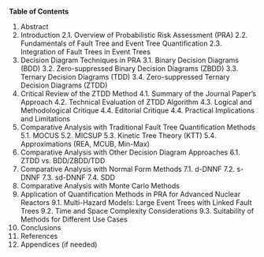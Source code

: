 **Table of Contents**

1. Abstract
2. Introduction
    2.1. Overview of Probabilistic Risk Assessment (PRA)
    2.2. Fundamentals of Fault Tree and Event Tree Quantification
    2.3. Integration of Fault Trees in Event Trees
3. Decision Diagram Techniques in PRA
    3.1. Binary Decision Diagrams (BDD)
    3.2. Zero-suppressed Binary Decision Diagrams (ZBDD)
    3.3. Ternary Decision Diagrams (TDD)
    3.4. Zero-suppressed Ternary Decision Diagrams (ZTDD)
4. Critical Review of the ZTDD Method
    4.1. Summary of the Journal Paper’s Approach
    4.2. Technical Evaluation of ZTDD Algorithm
    4.3. Logical and Methodological Critique
    4.4. Editorial Critique
    4.4. Practical Implications and Limitations
5. Comparative Analysis with Traditional Fault Tree Quantification Methods
    5.1. MOCUS
    5.2. MICSUP
    5.3. Kinetic Tree Theory (KTT)
    5.4. Approximations (REA, MCUB, Min-Max)
6. Comparative Analysis with Other Decision Diagram Approaches
    6.1. ZTDD vs. BDD/ZBDD/TDD
7. Comparative Analysis with Normal Form Methods
    7.1. d-DNNF
    7.2. s-DNNF
    7.3. sd-DNNF
    7.4. SDD
8. Comparative Analysis with Monte Carlo Methods
9. Application of Quantification Methods in PRA for Advanced Nuclear Reactors
    9.1. Multi-Hazard Models: Large Event Trees with Linked Fault Trees
    9.2. Time and Space Complexity Considerations
    9.3. Suitability of Methods for Different Use Cases
10. Conclusions
11. References
12. Appendices (if needed)